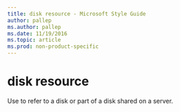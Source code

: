 ```yaml
---
title: disk resource - Microsoft Style Guide
author: pallep
ms.author: pallep
ms.date: 11/19/2016
ms.topic: article
ms.prod: non-product-specific
---
```


# disk resource

Use to refer to a disk or part of a disk shared on a server.
